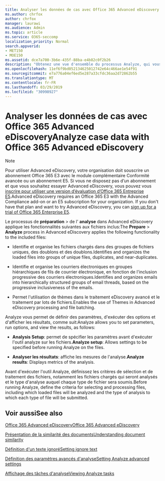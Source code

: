 ```yaml
---
title: Analyser les données de cas avec Office 365 Advanced eDiscovery
ms.author: chrfox
author: chrfox
manager: laurawi
ms.audience: Admin
ms.topic: article
ms.service: O365-seccomp
localization_priority: Normal
search.appverid:
- MET150
- MOE150
ms.assetid: dce7a700-3b6e-435f-88ba-e4b82c0f2b26
description: "Obtenez une vue d'ensemble du processus Analyze, qui vous permet de définir des paramètres, des options d'exécution et des résultats d'affichage, dans Office 365 Advanced eDiscovery. "
ms.openlocfilehash: 11ef6f9bd052134625012742e64c466ae1e54f91
ms.sourcegitcommit: e7a776a04ef6ed5e287a33cfdc36aa2d72862b55
ms.translationtype: MT
ms.contentlocale: fr-FR
ms.lasthandoff: 03/29/2019
ms.locfileid: "30998927"
---
```

# <a name="analyze-case-data-with-office-365-advanced-ediscovery"></a><span data-ttu-id="49f7b-103">Analyser les données de cas avec Office 365 Advanced eDiscovery</span><span class="sxs-lookup"><span data-stu-id="49f7b-103">Analyze case data with Office 365 Advanced eDiscovery</span></span>

> [!NOTE]
> <span data-ttu-id="49f7b-p101">Pour utiliser Advanced eDiscovery, votre organisation doit souscrire un abonnement Office 365 E3 avec le module complémentaire Conformité avancée ou un abonnement E5. Si vous ne disposez pas d’un abonnement et que vous souhaitez essayer Advanced eDiscovery, vous pouvez vous [inscrire pour utiliser une version d’évaluation d’Office 365 Entreprise E5](https://go.microsoft.com/fwlink/p/?LinkID=698279).</span><span class="sxs-lookup"><span data-stu-id="49f7b-p101">Advanced eDiscovery requires an Office 365 E3 with the Advanced Compliance add-on or an E5 subscription for your organization. If you don't have that plan and want to try Advanced eDiscovery, you can [sign up for a trial of Office 365 Enterprise E5](https://go.microsoft.com/fwlink/p/?LinkID=698279).</span></span> 
  
<span data-ttu-id="49f7b-106">Le processus de **préparation** \> de l' **analyse** dans Advanced eDiscovery applique les fonctionnalités suivantes aux fichiers inclus:</span><span class="sxs-lookup"><span data-stu-id="49f7b-106">The **Prepare** \> **Analyze** process in Advanced eDiscovery applies the following functionality to the included files:</span></span> 
  
- <span data-ttu-id="49f7b-107">Identifie et organise les fichiers chargés dans des groupes de fichiers uniques, des doublons et des doublons.</span><span class="sxs-lookup"><span data-stu-id="49f7b-107">Identifies and organizes the loaded files into groups of unique files, duplicates, and near-duplicates.</span></span>
    
- <span data-ttu-id="49f7b-108">Identifie et organise les courriers électroniques en groupes hiérarchiques de fils de courrier électronique, en fonction de l'inclusion progressive des courriers électroniques.</span><span class="sxs-lookup"><span data-stu-id="49f7b-108">Identifies and organizes emails into hierarchically structured groups of email threads, based on the progressive inclusiveness of the emails.</span></span>
    
- <span data-ttu-id="49f7b-109">Permet l'utilisation de thèmes dans le traitement eDiscovery avancé et le traitement par lots de fichiers.</span><span class="sxs-lookup"><span data-stu-id="49f7b-109">Enables the use of Themes in Advanced eDiscovery processing and file batching.</span></span>
    
 <span data-ttu-id="49f7b-110">Analyze vous permet de définir des paramètres, d'exécuter des options et d'afficher les résultats, comme suit:</span><span class="sxs-lookup"><span data-stu-id="49f7b-110">Analyze allows you to set parameters, run options, and view the results, as follows:</span></span> 
  
- <span data-ttu-id="49f7b-111">**Analysis Setup**: permet de spécifier les paramètres avant d'exécuter l'outil analyze sur les fichiers.</span><span class="sxs-lookup"><span data-stu-id="49f7b-111">**Analyze setup**: Allows settings to be specified before running Analyze on the files.</span></span>
    
- <span data-ttu-id="49f7b-112">**Analyser les résultats**: affiche les mesures de l'analyse.</span><span class="sxs-lookup"><span data-stu-id="49f7b-112">**Analyze results**: Displays metrics of the analysis.</span></span> 
    
<span data-ttu-id="49f7b-113">Avant d'exécuter l'outil Analyze, définissez les critères de sélection et de traitement des fichiers, notamment les fichiers chargés qui seront analysés et le type d'analyse auquel chaque type de fichier sera soumis.</span><span class="sxs-lookup"><span data-stu-id="49f7b-113">Before running Analyze, define the criteria for selecting and processing files, including which loaded files will be analyzed and the type of analysis to which each type of file will be submitted.</span></span> 
  
## <a name="see-also"></a><span data-ttu-id="49f7b-114">Voir aussi</span><span class="sxs-lookup"><span data-stu-id="49f7b-114">See also</span></span>

[<span data-ttu-id="49f7b-115">Office 365 Advanced eDiscovery</span><span class="sxs-lookup"><span data-stu-id="49f7b-115">Office 365 Advanced eDiscovery</span></span>](office-365-advanced-ediscovery.md)
  
[<span data-ttu-id="49f7b-116">Présentation de la similarité des documents</span><span class="sxs-lookup"><span data-stu-id="49f7b-116">Understanding document similarity</span></span>](understand-document-similarity-in-advanced-ediscovery.md)
  
[<span data-ttu-id="49f7b-117">Définition d'un texte ignoré</span><span class="sxs-lookup"><span data-stu-id="49f7b-117">Setting ignore text</span></span>](set-ignore-text-in-advanced-ediscovery.md)
  
[<span data-ttu-id="49f7b-118">Définition des paramètres avancés d'analyse</span><span class="sxs-lookup"><span data-stu-id="49f7b-118">Setting Analyze advanced settings</span></span>](set-analyze-advanced-settings-in-advanced-ediscovery.md)
  
[<span data-ttu-id="49f7b-119">Affichage des tâches d'analyse</span><span class="sxs-lookup"><span data-stu-id="49f7b-119">Viewing Analyze tasks</span></span>](view-analyze-results-in-advanced-ediscovery.md)

